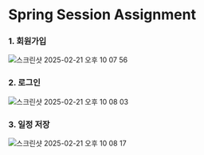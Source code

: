 # Spring Session Assignment 

### 1. 회원가입

![스크린샷 2025-02-21 오후 10 07 56](https://github.com/user-attachments/assets/49e32711-dd07-4032-9fe3-f05491717c42)


### 2. 로그인

![스크린샷 2025-02-21 오후 10 08 03](https://github.com/user-attachments/assets/ab72b4a1-1bf7-4958-9dd0-f16331e26013)


### 3. 일정 저장

![스크린샷 2025-02-21 오후 10 08 17](https://github.com/user-attachments/assets/3ab7418c-e575-4af3-91f9-d2410cf2b754)
